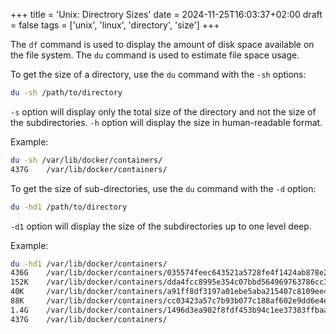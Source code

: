 +++
title = 'Unix: Directrory Sizes'
date = 2024-11-25T16:03:37+02:00
draft = false
tags = ['unix', 'linux', 'directory', 'size']
+++

The `df` command is used to display the amount of disk space available on the file system. The `du` command is used to estimate file space usage.

To get the size of a directory, use the `du` command with the `-sh` options:

```bash
du -sh /path/to/directory
```

`-s` option will display only the total size of the directory and not the size of the subdirectories. `-h` option will display the size in human-readable format.

Example:

```bash
du -sh /var/lib/docker/containers/
437G    /var/lib/docker/containers/
```

To get the size of sub-directories, use the `du` command with the `-d` option:

```bash
du -hd1 /path/to/directory
```

`-d1` option will display the size of the subdirectories up to one level deep.

Example:

```bash
du -hd1 /var/lib/docker/containers/
436G    /var/lib/docker/containers/035574feec643521a5728fe4f1424ab878e2bffd3d78675c82b897d49b0fa92c
152K    /var/lib/docker/containers/dda4fcc8995e354c07bbd564969763786cc3ab183900e6f71216c979407073f5
40K     /var/lib/docker/containers/a91ff8df3197a01ebe5aba215407c8109ee45c5b1cba01c5cf42ac2db6c282ce
88K     /var/lib/docker/containers/cc03423a57c7b93b077c188af602e9dd6e4e691291aea06d49d64225d41c41ac
1.4G    /var/lib/docker/containers/1496d3ea902f8fdf453b94c1ee37383ffbaa0da85ebb55eaa3b31cc5f5095d32
437G    /var/lib/docker/containers/
```
